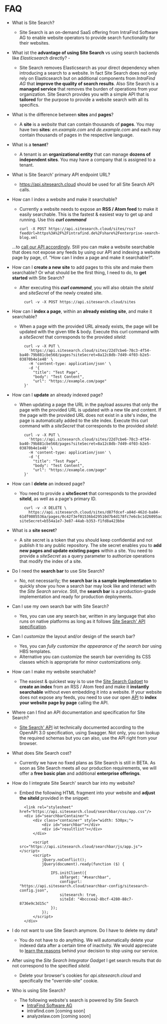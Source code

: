 FAQ
=

* What is Site Search?
    * Site Search is an on-demand SaaS offering from IntraFind Software AG to enable website operators 
    to provide search functionality for their websites.

* What ist the **advantage of using Site Search** vs using search backends like *Elasticsearch* directly? -
    * Site Search removes Elasticsearch as your direct dependency when introducing a search to a website. 
    In fact Site Search does not only rely on Elasticsearch but on additional components 
    from *IntraFind AG* that **improve the quality of search results**. Also Site Search is a **managed service** that 
    removes the burden of operations from your organization. Site Search provides you with a simple API
    that is **tailored** for the purpose to provide a website search with all its specifics. 

* What is the difference between **sites** and **pages**?
    * A **site** is a *website* that can contain thousands of **pages**. 
    You may have two **sites**: *en.example.com* and *de.example.com* 
    and each may contain thousands of pages in the respective language.

* What is a **tenant**?
    * A tenant is an **organizational entity** that can manage **dozens of independent sites**.
    You may have a company that is assigned to a tenant.

* What is Site Search' primary API endpoint URL?
    * https://api.sitesearch.cloud should be used for all Site Search API calls.
    
* How can I index a website and make it searchable?
  * Currently a website needs to expose an **RSS / Atom feed** to make it easily searchable.
  This is the fastest & easiest way to get up and running. Use this ***curl command***
  
        curl -X POST https://api.sitesearch.cloud/sites/rss?feedUrl=https%3A%2F%2Fintrafind.de%2Fshare%2Fenterprise-search-blog.xml
  
  ...to [call our API accordingly](https://api.sitesearch.cloud/swagger-ui.html#!/site45controller/indexNewRssFeedUsingPOST). 
  Still you can make a website searchable that does not expose any feeds by using our API and indexing a website page by page, 
  cf. "How can I index a page and make it searchable?".  
  
* How can I **create a new site** to add pages to this site and make them searchable? 
Or what should be the first thing, I need to do, to **get started** with Site Search?
    * After executing this ***curl command***, you will also obtain the *siteId* and *siteSecret* of the newly created site. 

            curl -v -X POST https://api.sitesearch.cloud/sites

* How can I **index a page**, within an **already existing site**, and make it searchable?
    * When a page with the provided URL already exists, the page will be updated with the given title & body.
    Execute this curl command with a *siteSecret* that corresponds to the provided *siteId*:
    
            curl -v -X PUT \
              'https://api.sitesearch.cloud/sites/22d7cbe6-78c3-4f54-ba40-79b881cbe568/pages?siteSecret=8a12c8db-7d49-4f03-b2e5-03870b4e1e48' \
              -H 'content-type: application/json' \
              -d '{
                "title": "Test Page",
                "body": "Test Content",
                "url": "https://example.com/page"
            }'

* How can I **update** an already indexed page?
    * When updating a page the URL in the payload assures that only the page with the provided URL is updated with a new tile and content.
    If the page with the provided URL does not exist in a site's index, the page is automatically added to the site index.
    Execute this curl command with a *siteSecret* that corresponds to the provided *siteId*:
    
            curl -v -X PUT \
              'https://api.sitesearch.cloud/sites/22d7cbe6-78c3-4f54-ba40-79b881cbe568/pages?siteSecret=8a12c8db-7d49-4f03-b2e5-03870b4e1e48' \
              -H 'content-type: application/json' \
              -d '{
                "title": "Test Page",
                "body": "Test Content",
                "url": "https://example.com/page"
            }'

* How can I **delete** an indexed page?
    * You need to provide a **siteSecret** that corresponds to the provided **siteId**,
    as well as a page's primary ID.
    
            curl -v -X DELETE \
              https://api.sitesearch.cloud/sites/d87fdcef-a84d-462d-ba84-61df9805536a/pages/0c42f3ef01536bd29510d7b4d178fc7e6cbc1d26095ac3a759bf638f80bfa3c9?siteSecret=b554a1e7-3e87-44ab-b353-f1fd8a423bbe 

* What is a **site secret**?
    * A site secret is a token that you should keep confidential and not publish it to any public repository. 
    The site secret enables you to **add new pages and update existing pages** within a site. 
    You need to provide a *siteSecret* as a query parameter to authorize operations that modify the index of a site.

* Do I need the **search bar** to use Site Search?
    * No, not necessarily; the **search bar is a sample implementation** to quickly show you how 
    a search bar may look like and interact with the *Site Search service*.
    Still, the **search bar** is a production-grade implementation and ready for production deployments.

* Can I use my own search bar with Site Search?
    * Yes, you can use any search bar, written in any language that also runs on native platforms as long as it follows
    [Site Search' API specification](https://api.sitesearch.cloud/swagger-ui.html).

* Can I *customize* the layout and/or design of the search bar?   
    * Yes, you can *fully customize the appearance of the search bar* using HBS templates.
    * Alternative you can customize the search bar overriding its CSS classes which is appropriate for minor customizations only.

* How can I make my website searchable?
    * The easiest & quickest way is to use the [Site Search Gadget](https://api.sitesearch.cloud/sitesearch-gadget.html)
    to **create an index** from an RSS / Atom feed and make it **instantly searchable** without even embedding it into a website.
    If your website does not expose any feeds, you need to use our open [API](https://api.sitesearch.cloud/swagger-ui.html#!/page45controller/indexNewSiteUsingPOST)
    to **index your website page by page** calling the API.
    
* Where can I find an API documentation and specification for Site Search?
    * [Site Search' API](https://api.sitesearch.cloud/swagger-ui.html) ist technically documented according 
    to the OpenAPI 3.0 specification, using Swagger. Not only, you can lookup the required schemas 
    but you can also, use the API right from your browser. 

* What does Site Search cost?
    * Currently we have no fixed plans as Site Search is still in BETA. 
    As soon as Site Search meets all our production requirements, we will offer a **free basic plan** 
    and additional **enterprise offerings**.  

* How do I integrate Site Search' search bar into my website?
    * Embed the following HTML fragment into your website and **adjust the siteId** provided in the snippet:
    
        
            <link rel="stylesheet" href="https://api.sitesearch.cloud/searchbar/css/app.css"/>
            <div id="searchbarContainer">
                <div class="container" style="width: 530px;">
                    <div id="searchbar"></div>
                    <div id="resultlist"></div>
                </div>
            
                <script src="https://api.sitesearch.cloud/searchbar/js/app.js"></script>
                <script>
                    jQuery.noConflict();
                    jQuery(document).ready(function ($) {
            
                        IFS.initClient({
                            sbTarget: "#searchbar",
                            configurl: "https://api.sitesearch.cloud/searchbar-config/sitesearch-config.json",
                            sitesearch: true,
                            siteId: "4bcccea2-8bcf-4280-88c7-8736e9c3d15c"
                        });
                    });
                </script>
            </div>  

* I do not want to use Site Search anymore. Do I have to delete my data?
    * You do not have to do anything. We will automatically delete your indexed data after a certain time of inactivity.
    We would appreciate to [learn the reasons](mailto:feedback@sitesearch.cloud) behind your decision to stop using our service. 
    
* After using the *Site Search Integrator Gadget* I get search results that do not correspond to the specified *siteId*.
    * Delete your browser's cookies for *api.sitesearch.cloud* and specifically the "override-site" cookie.
     
* Who is using Site Search?
    * The following website's search is powered by Site Search
        * [IntraFind Software AG](https://www.intrafind.de)
        * intrafind.com [coming soon]
        * analyzelaw.com [coming soon]
        
    

